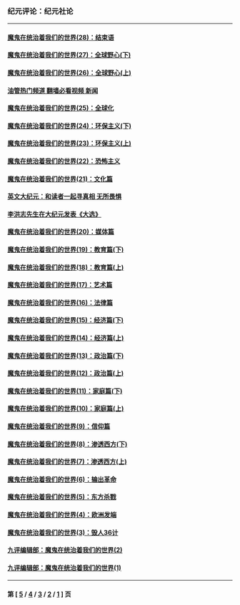 ### 纪元评论：纪元社论
---
#### [魔鬼在统治着我们的世界(28)：结束语](../../pages/nsc422/n10936246.md?03200330) 
#### [魔鬼在统治着我们的世界(27)：全球野心(下)](../../pages/nsc422/n10928319.md?03200330) 
#### [魔鬼在统治着我们的世界(26)：全球野心(上)](../../pages/nsc422/n10900318.md?03200330) 
#### [油管热门频道 翻墙必看视频 新闻](ok?03200330)
#### [魔鬼在统治着我们的世界(25)：全球化](../../pages/nsc422/n10788205.md?03200330) 
#### [魔鬼在统治着我们的世界(24)：环保主义(下)](../../pages/nsc422/n10695307.md?03200330) 
#### [魔鬼在统治着我们的世界(23)：环保主义(上)](../../pages/nsc422/n10688613.md?03200330) 
#### [魔鬼在统治着我们的世界(22)：恐怖主义](../../pages/nsc422/n10614727.md?03200330) 
#### [魔鬼在统治着我们的世界(21)：文化篇](../../pages/nsc422/n10597706.md?03200330) 
#### [英文大纪元：和读者一起寻真相 无所畏惧](../../pages/nsc422/n12542027.md?03200330) 
#### [李洪志先生在大纪元发表《大选》](../../pages/nsc422/n12534746.md?03200330) 
#### [魔鬼在统治着我们的世界(20)：媒体篇](../../pages/nsc422/n10586579.md?03200330) 
#### [魔鬼在统治着我们的世界(19)：教育篇(下)](../../pages/nsc422/n10564808.md?03200330) 
#### [魔鬼在统治着我们的世界(18)：教育篇(上)](../../pages/nsc422/n10526970.md?03200330) 
#### [魔鬼在统治着我们的世界(17)：艺术篇](../../pages/nsc422/n10499093.md?03200330) 
#### [魔鬼在统治着我们的世界(16)：法律篇](../../pages/nsc422/n10485969.md?03200330) 
#### [魔鬼在统治着我们的世界(15)：经济篇(下)](../../pages/nsc422/n10469975.md?03200330) 
#### [魔鬼在统治着我们的世界(14)：经济篇(上)](../../pages/nsc422/n10457370.md?03200330) 
#### [魔鬼在统治着我们的世界(13)：政治篇(下)](../../pages/nsc422/n10448270.md?03200330) 
#### [魔鬼在统治着我们的世界(12)：政治篇(上)](../../pages/nsc422/n10444576.md?03200330) 
#### [魔鬼在统治着我们的世界(11)：家庭篇(下)](../../pages/nsc422/n10440961.md?03200330) 
#### [魔鬼在统治着我们的世界(10)：家庭篇(上)](../../pages/nsc422/n10435448.md?03200330) 
#### [魔鬼在统治着我们的世界(9)：信仰篇](../../pages/nsc422/n10432159.md?03200330) 
#### [魔鬼在统治着我们的世界(8)：渗透西方(下)](../../pages/nsc422/n10429603.md?03200330) 
#### [魔鬼在统治着我们的世界(7)：渗透西方(上)](../../pages/nsc422/n10426013.md?03200330) 
#### [魔鬼在统治着我们的世界(6)：输出革命](../../pages/nsc422/n10421536.md?03200330) 
#### [魔鬼在统治着我们的世界(5)：东方杀戮](../../pages/nsc422/n10417707.md?03200330) 
#### [魔鬼在统治着我们的世界(4)：欧洲发端](../../pages/nsc422/n10414890.md?03200330) 
#### [魔鬼在统治着我们的世界(3)：毁人36计](../../pages/nsc422/n10411583.md?03200330) 
#### [九评编辑部：魔鬼在统治着我们的世界(2)](../../pages/nsc422/n10410036.md?03200330) 
#### [九评编辑部：魔鬼在统治着我们的世界(1)](../../pages/nsc422/n10406825.md?03200330) 

---
#### 第 [ [5](./5.md?03200330) / [4](./4.md?03200330) / [3](./3.md?03200330) / [2](./2.md?03200330) / [1](./1.md?03200330) ] 页
